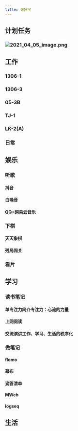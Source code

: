 ```yaml
---
title: 做好宝
---
```


## 计划任务
### ![2021_04_05_image.png](https://cdn.logseq.com/%2F602c9284-ec4f-4d0d-8687-bd230186c7cae9f8e2a2-278c-40cb-a3ff-bd4615d82d362021_04_05_image.png?Expires=4771233003&Signature=EslyypFCQyp8v8EDkpVOTdh9ctMdHyiDZyx8azGJjrIcCbPS9wkUQd2NmXUth2xp48t6O8NUi8yU2EbWvOQXOXuwJuFj1fH6CybyD8ukCs~sDr5Dy4vt7opIHcRY2AoiETCXmUJsAUyySrQa4KDgGN11nMOumVx-GbCJ5pVj5sSC7JMt7e-lXa87yVUEt0aot8z4ktXSPTo9NogPNWqa7AVuJsiKJd7NYeSYfpfKY5zeUuqmpS6FD-WbByuTwioWYhFxUyeJeBvXJv4-DveDWaBB5UefWMbOT9NKh0nIBa2JJM~BgVATlnW7r4KGr66XPBbUFsDOnInyPewUSRCvoA__&Key-Pair-Id=APKAJE5CCD6X7MP6PTEA)
## 工作
### 1306-1
### 1306-3
### 05-3B
### TJ-1
### LK-2(A)
### 日常
####
## 娱乐
### 听歌
#### 抖音
#### 白噪音
#### QQ+网易云音乐
### 下棋
#### 天天象棋
#### 残局闯关
### 看片
## 学习
### 读书笔记
#### 单专注力简介 ​专注力：心流的力量​
#### 上网阅读
#### 交流演讲 ​工作、学习、生活的秩序化​
### 做笔记
#### flomo
#### 幕布
#### 滴答清单
#### MWeb
#### logseq
## 生活
